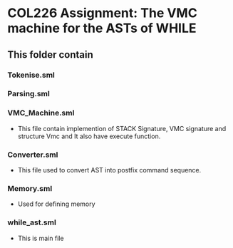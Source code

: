 # COL226 Assignment: The VMC machine for the ASTs of WHILE

## This folder contain 
### Tokenise.sml
### Parsing.sml
### VMC_Machine.sml
- This file contain implemention of STACK Signature, VMC signature and structure Vmc and It also have execute function. 
### Converter.sml
- This file used to convert AST into postfix command sequence.
### Memory.sml
- Used for defining memory
### while_ast.sml
- This is main file